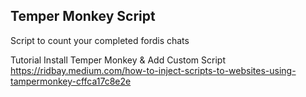 ## Temper Monkey Script

Script to count your completed fordis chats

Tutorial Install Temper Monkey & Add Custom Script 
https://ridbay.medium.com/how-to-inject-scripts-to-websites-using-tampermonkey-cffca17c8e2e
